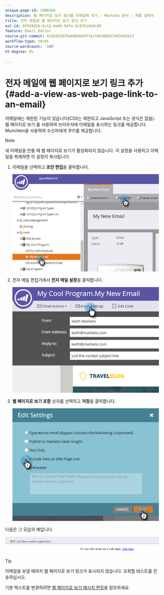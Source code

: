 ```yaml
---
unique-page-id: 1900560
description: 웹 페이지로 보기 링크를 이메일에 추가 - Marketo 문서 - 제품 설명서
title: 전자 메일에 웹 페이지로 보기 링크 추가
exl-id: 0f420d1b-6c12-4e66-9dfa-3c8f6145dc89
feature: Email Editor
source-git-commit: 431bd258f9a68bbb9df7acf043085578d3d91b1f
workflow-type: tm+mt
source-wordcount: '160'
ht-degree: 0%

---
```


# 전자 메일에 웹 페이지로 보기 링크 추가 {#add-a-view-as-web-page-link-to-an-email}

이메일에는 제한된 기능이 있습니다(CSS는 제한되고 JavaScript 또는 양식은 없음). 웹 페이지로 보기 를 사용하여 브라우저에 이메일을 표시하는 링크를 제공합니다. Munchkin을 사용하여 수신자에게 쿠키를 제공합니다.

>[!NOTE]
>
>새 이메일을 만들 때 웹 페이지로 보기가 활성화되지 않습니다. 이 설정을 사용하고 이메일을 복제하면 이 설정이 복사됩니다.

1. 이메일을 선택하고 **초안 편집**&#x200B;을 클릭합니다.

   ![](assets/one-5.png)

1. 전자 메일 편집기에서 **전자 메일 설정**&#x200B;을 클릭합니다.

   ![](assets/two-5.png)

1. **웹 페이지로 보기 포함** 상자를 선택하고 **저장**&#x200B;을 클릭합니다.

   ![](assets/three-4.png)

다음은 그 모습의 예입니다.

![](assets/four-3.png)

>[!TIP]
>
>이메일을 보낼 때까지 웹 페이지로 보기 링크가 표시되지 않습니다. 조회할 테스트를 전송하십시오.

기본 텍스트를 변경하려면 [웹 페이지로 보기 메시지 편집](/help/marketo/product-docs/administration/email-setup/edit-the-view-as-web-page-message.md)을 참조하세요.
